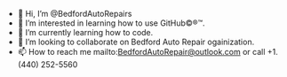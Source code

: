 - 👋 Hi, I’m @BedfordAutoRepairs
- 👀 I’m interested in learning how to use GitHub©®™.
- 🌱 I’m currently learning how to code.
- 💞️ I’m looking to collaborate on Bedford Auto Repair ogainization.
- 📫 How to reach me mailto:BedfordAutoRepair@outlook.com or call +1.(440) 252-5560

<!---
BedfordAutoRepairs/BedfordAutoRepairs is a ✨ special ✨ repository because its `README.md` (this file) appears on your GitHub profile.
You can click the Preview link to take a look at your changes.
--->
